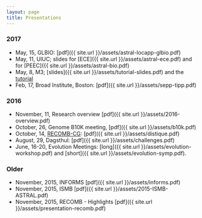 ```yaml
---
layout: page
title: Presentations
---
```


### 2017

* May, 15, GLBIO: [pdf]({{ site.url }}/assets/astral-locapp-glbio.pdf)
* May, 11, UIUC; slides for [ECE]({{ site.url }}/assets/astral-ece.pdf) and for [PEEC]({{ site.url }}/assets/astral-bio.pdf)
* May, 8, M3; [slides]({{ site.url }}/assets/tutorial-slides.pdf) and the [tutorial](https://github.com/smirarab/tutorials/blob/master/sepp-tipp-upp-pasta-short.md)
* Feb, 17, Broad Institute, Boston: [pdf]({{ site.url }}/assets/sepp-tipp.pdf)

### 2016

* November, 11, Research overview [pdf]({{ site.url }}/assets/2016-overview.pdf)
* October, 26, Genome B10K meeting, [pdf]({{ site.url }}/assets/b10k.pdf)
* October, 14, [RECOMB-CG](http://www.crm.umontreal.ca/2016/Genomics16/appel_e.php): [pdf]({{ site.url }}/assets/distique.pdf)
* August, 29, Dagsthul: [pdf]({{ site.url }}/assets/challenges.pdf)
* June, 16-20, Evolution Meetings: [long]({{ site.url }}/assets/evolution-workshop.pdf) and [short]({{ site.url }}/assets/evolution-symp.pdf).

### Older

* November, 2015, INFORMS [pdf]({{ site.url }}/assets/informs.pdf)
* November, 2015, ISMB [pdf]({{ site.url }}/assets/2015-ISMB-ASTRAL.pdf)
* November, 2015, RECOMB - Highlights [pdf]({{ site.url }}/assets/presentation-recomb.pdf)
